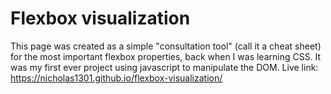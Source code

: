 # Flexbox visualization

This page was created as a simple "consultation tool" (call it a cheat sheet) for the most important flexbox properties, back when I was learning CSS.
It was my first ever project using javascript to manipulate the DOM.
Live link: https://nicholas1301.github.io/flexbox-visualization/
